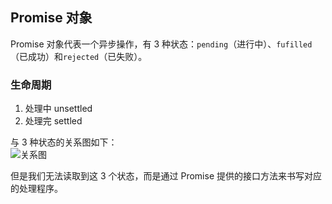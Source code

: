 ## Promise 对象

Promise 对象代表一个异步操作，有 3 种状态：`pending`（进行中）、`fufilled`（已成功）和`rejected`（已失败）。

### 生命周期

1. 处理中 unsettled
2. 处理完 settled

与 3 种状态的关系图如下：  
![关系图]([/异步编程系列/images/promise-life-cycle.png](https://github.com/zengkuner/easy-to-use-blog/blob/master/%E5%BC%82%E6%AD%A5%E7%BC%96%E7%A8%8B%E7%B3%BB%E5%88%97/images/promise-life-cycle.png))

但是我们无法读取到这 3 个状态，而是通过 Promise 提供的接口方法来书写对应的处理程序。
